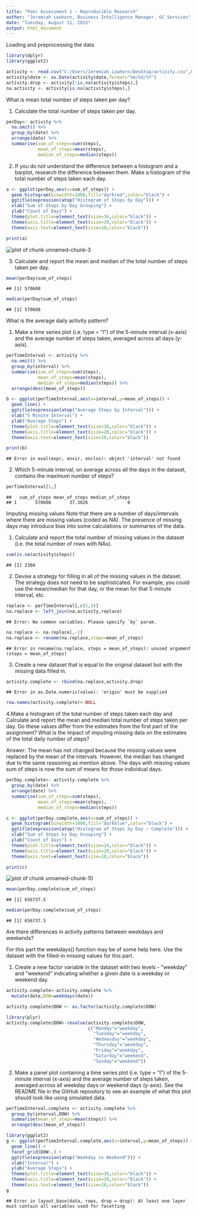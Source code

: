 ```yaml
---
title: "Peer Assessment 1 ~ Reproducible Research"
author: "Jeremiah Lowhorn, Business Intelligence Manager, GC Services"
date: "Tuesday, August 11, 2015"
output: html_document
---
```

 Loading and preprocessing the data


```r
library(dplyr)
library(ggplot2)

activity <- read.csv("C:/Users/Jeremiah Lowhorn/Desktop/activity.csv",header=T)
activity$date <- as.Date(activity$date,format="%m/%d/%Y")
activity.drop <- activity[!is.na(activity$steps),]
na.activity <- activity[is.na(activity$steps),]
```

What is mean total number of steps taken per day?

1. Calculate the total number of steps taken per day.


```r
perDay<- activity %>%
  na.omit() %>%
  group_by(date) %>%
  arrange(date) %>%
  summarise(sum_of_steps=sum(steps),
            mean_of_steps=mean(steps),
            median_of_steps=median(steps))
```

2. If you do not understand the difference between a histogram and a barplot, research the difference between them. Make a histogram of the total number of steps taken each day.


```r
a <- ggplot(perDay,aes(x=sum_of_steps)) +
  geom_histogram(binwidth=1000,fill="darkred",color="black") +
  ggtitle(expression(atop("Histogram of Steps by Day"))) +
  xlab("Sum of Steps by Day Grouping") + 
  ylab("Count of Days") +
  theme(plot.title=element_text(size=36,color="black")) +
  theme(axis.title=element_text(size=20,color="black")) +
  theme(axis.text=element_text(size=10,color="black"))

print(a)
```

![plot of chunk unnamed-chunk-3](figure/unnamed-chunk-3-1.png) 

3. Calculate and report the mean and median of the total number of steps taken per day.


```r
mean(perDay$sum_of_steps)
```

```
## [1] 570608
```

```r
median(perDay$sum_of_steps)
```

```
## [1] 570608
```

What is the average daily activity pattern?
1. Make a time series plot (i.e. type = "l") of the 5-minute interval (x-axis) and the average number of steps taken, averaged across all days (y-axis).



```r
perTimeInterval <- activity %>%
  na.omit() %>%
  group_by(interval) %>%
  summarise(sum_of_steps=sum(steps),
            mean_of_steps=mean(steps),
            median_of_steps=median(steps)) %>%
  arrange(desc(mean_of_steps))

b <- ggplot(perTimeInterval,aes(x=interval,y=mean_of_steps)) +
  geom_line() +
  ggtitle(expression(atop("Average Steps by Interval"))) +
  xlab("5 Minute Interval") + 
  ylab("Average Steps") +
  theme(plot.title=element_text(size=36,color="black")) +
  theme(axis.title=element_text(size=20,color="black")) +
  theme(axis.text=element_text(size=10,color="black"))

print(b)
```

```
## Error in eval(expr, envir, enclos): object 'interval' not found
```

2. Which 5-minute interval, on average across all the days in the dataset, contains the maximum number of steps?


```r
perTimeInterval[1,]
```

```
##   sum_of_steps mean_of_steps median_of_steps
## 1       570608       37.3826               0
```

Imputing missing values
Note that there are a number of days/intervals where there are missing values (coded as NA). The presence of missing days may introduce bias into some calculations or summaries of the data.

1. Calculate and report the total number of missing values in the dataset (i.e. the total number of rows with NAs).


```r
sum(is.na(activity$steps))
```

```
## [1] 2304
```
2. Devise a strategy for filling in all of the missing values in the dataset. The strategy does not need to be sophisticated. For example, you could use the mean/median for that day, or the mean for that 5-minute interval, etc.


```r
replace <- perTimeInterval[,c(1,3)]
na.replace <- left_join(na.activity,replace)
```

```
## Error: No common variables. Please specify `by` param.
```

```r
na.replace <- na.replace[,-1]
na.replace <- rename(na.replace,steps=mean_of_steps)
```

```
## Error in rename(na.replace, steps = mean_of_steps): unused argument (steps = mean_of_steps)
```
3. Create a new dataset that is equal to the original dataset but with the missing data filled in.


```r
activity.complete <- rbind(na.replace,activity.drop)
```

```
## Error in as.Date.numeric(value): 'origin' must be supplied
```

```r
row.names(activity.complete)<-NULL
```

4.Make a histogram of the total number of steps taken each day and Calculate and report the mean and median total number of steps taken per day. Do these values differ from the estimates from the first part of the assignment? What is the impact of imputing missing data on the estimates of the total daily number of steps?

Answer: The mean has not changed because the missing values were replaced by the mean of the intervals. However, the median has changed due to the same reasoning as mention above. The days with missing values sum of steps is now the sum of means for those individual days. 


```r
perDay.complete<- activity.complete %>%
  group_by(date) %>%
  arrange(date) %>%
  summarise(sum_of_steps=sum(steps),
            mean_of_steps=mean(steps),
            median_of_steps=median(steps))

c <- ggplot(perDay.complete,aes(x=sum_of_steps)) +
  geom_histogram(binwidth=1000,fill="darkblue",color="black") +
  ggtitle(expression(atop("Histogram of Steps by Day ~ Complete"))) +
  xlab("Sum of Steps by Day Grouping") + 
  ylab("Count of Days") +
  theme(plot.title=element_text(size=24,color="black")) +
  theme(axis.title=element_text(size=20,color="black")) +
  theme(axis.text=element_text(size=10,color="black"))

print(c)
```

![plot of chunk unnamed-chunk-10](figure/unnamed-chunk-10-1.png) 

```r
mean(perDay.complete$sum_of_steps)
```

```
## [1] 656737.5
```

```r
median(perDay.complete$sum_of_steps)                                                                                      
```

```
## [1] 656737.5
```

Are there differences in activity patterns between weekdays and weekends?

For this part the weekdays() function may be of some help here. Use the dataset with the filled-in missing values for this part.

1. Create a new factor variable in the dataset with two levels - "weekday" and "weekend" indicating whether a given date is a weekday or weekend day.


```r
activity.complete<-activity.complete %>%
  mutate(date,DOW=weekdays(date))

activity.complete$DOW <- as.factor(activity.complete$DOW)

library(plyr)
activity.complete$DOW<-revalue(activity.complete$DOW,
                               c("Monday"="weekday",
                                 "Tuesday"="weekday",
                                 "Wednesday"="weekday",
                                 "Thursday"="weekday",
                                 "Friday"="weekday",
                                 "Saturday"="weekend",
                                 "Sunday"="weekend"))
```
2. Make a panel plot containing a time series plot (i.e. type = "l") of the 5-minute interval (x-axis) and the average number of steps taken, averaged across all weekday days or weekend days (y-axis). See the README file in the GitHub repository to see an example of what this plot should look like using simulated data.


```r
perTimeInterval.complete <- activity.complete %>%
  group_by(interval,DOW) %>%
  summarise(mean_of_steps=mean(steps)) %>%
  arrange(desc(mean_of_steps))

library(ggplot2)
g <- ggplot(perTimeInterval.complete,aes(x=interval,y=mean_of_steps)) +
  geom_line() + 
  facet_grid(DOW~.) +
  ggtitle(expression(atop("Weekday vs Weekend"))) +
  xlab("Interval") + 
  ylab("Average Steps") +
  theme(plot.title=element_text(size=36,color="black")) +
  theme(axis.title=element_text(size=20,color="black")) +
  theme(axis.text=element_text(size=10,color="black"))
g
```

```
## Error in layout_base(data, rows, drop = drop): At least one layer must contain all variables used for facetting
```
